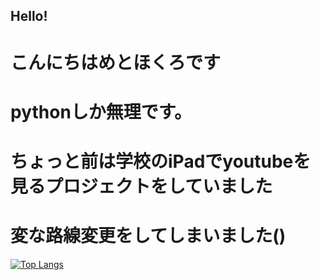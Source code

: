 ## Hello!
# こんにちはめとほくろです
# pythonしか無理です。
# ちょっと前は学校のiPadでyoutubeを見るプロジェクトをしていました
# 変な路線変更をしてしまいました()
[![Top Langs](https://github-readme-stats.vercel.app/api/top-langs/?username=metohokuro)](https://github.com/anuraghazra/github-readme-stats)

<!--
**metohokuro/metohokuro** is a ✨ _special_ ✨ repository because its `README.md` (this file) appears on your GitHub profile.

Here are some ideas to get you started:

- 🔭 I’m currently working on ...
- 🌱 I’m currently learning ...
- 👯 I’m looking to collaborate on ...
- 🤔 I’m looking for help with ...
- 💬 Ask me about ...
- 📫 How to reach me: ...
- 😄 Pronouns: ...
- ⚡ Fun fact: ...
-->
